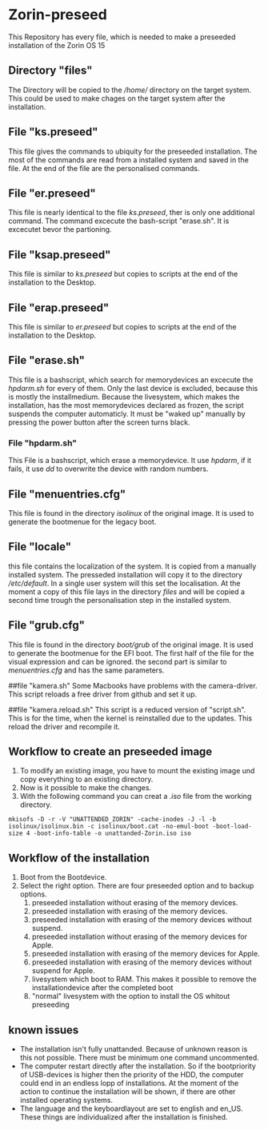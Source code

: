 # Zorin-preseed
This Repository has every file, which is needed to make a preseeded installation of the Zorin OS 15

## Directory "files"
The Directory will be copied to the */home/* directory on the target system. This could be used to make chages on the target system after the installation.

## File "ks.preseed"
This file gives the commands to ubiquity for the preseeded installation. The most of the commands are read from a installed system and saved in the file. At the end of the file are the personalised commands.

## File "er.preseed"
This file is nearly identical to the file *ks.preseed*, ther is only one additional command. The command excecute the bash-script "erase.sh". It is excecutet bevor the partioning.

## File "ksap.preseed"
This file is similar to *ks.preseed* but copies to scripts at the end of the installation to the Desktop.

## File "erap.preseed"
This file is similar to *er.preseed* but copies to scripts at the end of the installation to the Desktop.

## File "erase.sh"
This file is a bashscript, which search for memorydevices an excecute the *hpdarm.sh* for every of them. Only the last device is excluded, because this is mostly the installmedium.
Because the livesystem, which makes the installation, has the most memorydevices declared as frozen, the script suspends the computer automaticly. It must be "waked up" manually by pressing the power button after the screen turns black.

### File "hpdarm.sh"
This File is a bashscript, which erase a memorydevice. It use *hpdarm*, if it fails, it use *dd* to overwrite the device with random numbers.

## File "menuentries.cfg"
This file is found in the directory *isolinux* of the original image. It is used to generate the bootmenue for the legacy boot.

## File "locale"
this file contains the localization of the system. It is copied from a manually installed system. The presseded installation will copy it to the directory */etc/default*. In a single user system will this set the localisation.
At the moment a copy of this file lays in the directory *files* and will be copied a second time trough the personalisation step in the installed system.

## File "grub.cfg"
This file is found in the directory *boot/grub* of the original image. It is used to generate the bootmenue for the EFI boot. The first half of the file for the visual expression and can be ignored. the second part is similar to *menuentries.cfg* and has the same parameters.

##file "kamera.sh"
Some Macbooks have problems with the camera-driver. This script reloads a free driver from github and set it up.

##file "kamera.reload.sh"
This script is a reduced version of "script.sh". This is for the time, when the kernel is reinstalled due to the updates. This reload the driver and recompile it.

## Workflow to create an preseeded image
1. To modify an existing image, you have to mount the existing image und copy everything to an existing directory.
2. Now is it possible to make the changes.
3. With the following command you can creat a *.iso* file from the working directory. 

```
mkisofs -D -r -V "UNATTENDED_ZORIN" -cache-inodes -J -l -b isolinux/isolinux.bin -c isolinux/boot.cat -no-emul-boot -boot-load-size 4 -boot-info-table -o unattanded-Zorin.iso iso
```

## Workflow of the installation
1. Boot from the Bootdevice.
2. Select the right option. There are four preseeded option and to backup options.
   1. preseeded installation without erasing of the memory devices.
   2. preseeded installation with erasing of the memory devices.
   3. preseeded installation with erasing of the memory devices without suspend.
   4. preseeded installation without erasing of the memory devices for Apple.
   5. preseeded installation with erasing of the memory devices for Apple.
   6. preseeded installation with erasing of the memory devices without suspend for Apple.
   7. livesystem which boot to RAM. This makes it possible to remove the installationdevice after the completed boot
   8. "normal" livesystem with the option to install the OS whitout preseeding

## known issues
- The installation isn't fully unattanded. Because of unknown reason is this not possible. There must be minimum one command uncommented.
- The computer restart directly after the installation. So if the bootpriority of USB-devices is higher then the priority of the HDD, the computer could end in an endless lopp of installations. At the moment of the action to continue the installation will be shown, if there are other installed operating systems.
- The language and the keyboardlayout are set to english and en_US. These things are individualized after the installation is finished. 
